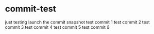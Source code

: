 # commit-test
just testing launch the commit
snapshot
test commit 1
test commit 2
test commit 3
test commit 4
test commit 5
test commit 6
